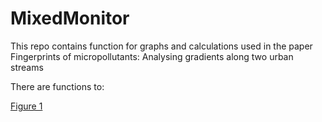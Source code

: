# MixedMonitor

This repo contains function for graphs and calculations used in the paper Fingerprints of micropollutants: Analysing gradients along two urban streams

There are functions to:

[Figure 1](https://github.com/Jakobbenisch/MixedMonitor/blob/main/Figure%201)


